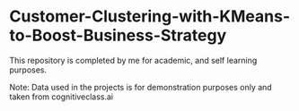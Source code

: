 # Customer-Clustering-with-KMeans-to-Boost-Business-Strategy

This repository is completed by me for academic, and self learning purposes.

Note: Data used in the projects is for demonstration purposes only and taken from cognitiveclass.ai
